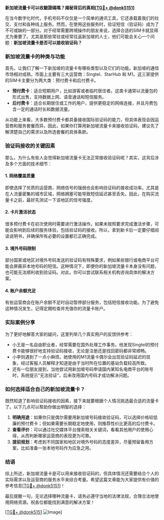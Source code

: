 **新加坡流量卡可以收驗證碼嗎？揭秘背后的真相[[TG💪+ @donk5151](https://t.me/s/donk5151)]**

在当今数字化时代，手机号码不仅仅是一个简单的通讯工具，它还承载着我们的社交、支付和各种线上服务。然而，在使用这些服务时，验证短信（验证码）成为了不可或缺的一部分。对于经常需要跨境操作的朋友来说，选择合适的SIM卡就显得尤为重要了。尤其是那些常驻或经常往返新加坡的人士，他们可能会关心一个问题：**新加坡流量卡是否可以接收验证码？**

### 新加坡流量卡的种类与功能

首先，让我们了解一下新加坡的流量卡有哪些类型以及它们的功能。新加坡的通信市场相对成熟，市面上主要有三大运营商：Singtel、StarHub 和 M1。这三家提供的SIM卡主要分为两大类：预付费卡和后付费卡。

- **预付费卡**：适合短期用户，比如游客或者临时居住者。这类卡通常以流量包的形式出售，支持数据上网、语音通话和短信服务。
- **后付费卡**：适合长期居住或工作的用户，提供更稳定的网络连接，并且月费包含一定的通话时长和数据流量。

从功能上来看，大多数预付费卡都具备接收国际验证码的能力，但具体表现会因运营商和服务套餐而异。因此，如果你打算用新加坡流量卡来接收验证码，建议先了解清楚自己的需求以及所选套餐的具体条款。

### 验证码接收的关键因素

那么，为什么有些人会觉得新加坡流量卡无法正常接收验证码呢？其实，这背后涉及多个方面的技术细节：

#### 1. 网络覆盖质量
即使选择了优质的运营商，网络信号的强弱也会影响验证码的接收成功率。尤其是在人流量密集的城市区域，网络拥塞可能导致短信延迟甚至丢失。因此，在购买流量卡之前，最好先测试一下该地区的信号强度。

#### 2. 卡片激活状态
很多预付费卡在初次使用时需要进行激活操作。如果未按照要求完成激活步骤，可能会影响到后续的服务体验，包括验证码的接收。所以，拿到新卡后一定要仔细阅读说明书，并确保所有必要的设置都已正确完成。

#### 3. 境外号码限制
部分国家或地区对境外号码发送的验证码有特殊要求，例如某些银行或电商平台可能会屏蔽非本地号码的短信。这种情况下，即便你的新加坡流量卡本身没有问题，也可能无法顺利收到验证码。对此，你可以尝试联系相关机构咨询具体的解决方案。

#### 4. 账户余额充足
有些运营商会在账户余额不足时自动暂停部分服务，包括短信接收功能。为了避免这种情况发生，记得定期检查并充值你的流量卡账户。

### 实际案例分享

为了更好地解答大家的疑问，这里列举几个真实用户的反馈供参考：

- 小王是一名自由职业者，经常需要在国外处理工作事务。他发现Singtel的预付费卡能够很好地支持验证码接收，无论是注册还是找回密码都非常顺畅。
- 小李则遇到了一点小麻烦。她使用的M1流量卡偶尔会出现验证码延迟的现象，经过客服人员解释才知道是由于当时所在位置的基站负载较高所致。
- 还有一位朋友提到，当他尝试用新加坡号码申请国内某知名电商平台的账号时，系统提示“无法验证”，后来改用国内号码才成功解决问题。

### 如何选择适合自己的新加坡流量卡？

既然知道了影响验证码接收的因素，接下来就要根据个人情况挑选最合适的流量卡了。以下几点可以帮助你做出明智的选择：

1. **明确用途**：如果你只是偶尔需要用新加坡号码接收验证码，可以选择价格较低廉的预付费卡；但如果需要长期稳定地使用，则推荐性价比更高的后付费卡。
2. **查看评价**：可以通过社交媒体平台搜索相关关键词，看看其他用户的使用心得，从而判断哪家运营商的表现更为可靠。
3. **提前规划**：考虑到不同国家和地区对境外号码的态度差异，尽量预留备用方案，比如准备一张本地号码作为应急之用。

### 结语

综上所述，新加坡流量卡是可以用来接收验证码的，但具体情况还需要结合个人的实际需求以及运营商的服务水平来综合考量。希望这篇文章能为大家提供有价值的参考信息[[TG💪+ @donk5151](https://t.me/s/donk5151)]！

最后提醒一句，无论选择哪种流量卡，请务必遵守当地的法律法规，合理合法地使用网络资源。祝各位都能找到满意的解决方案！

[[TG💪+ @donk5151](https://t.me/s/donk5151) ![Image](https://i.postimg.cc/rwNCRYN7/Snipaste-2025-04-30-17-27-05.png)]
